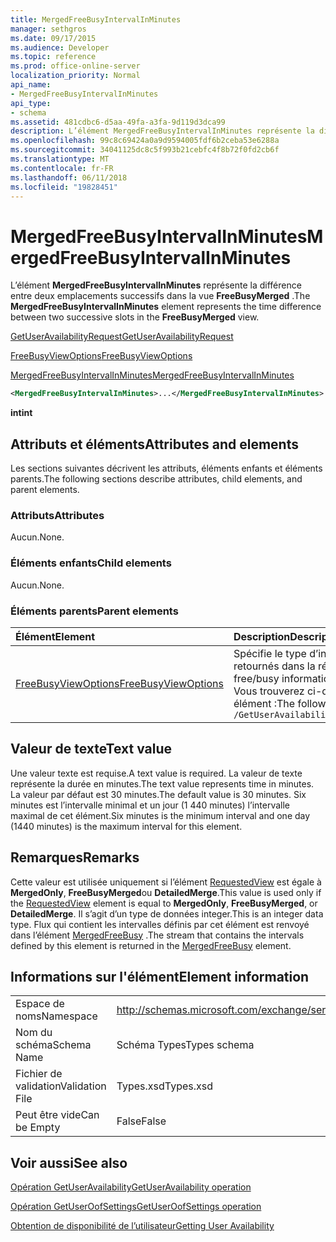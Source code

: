 ```yaml
---
title: MergedFreeBusyIntervalInMinutes
manager: sethgros
ms.date: 09/17/2015
ms.audience: Developer
ms.topic: reference
ms.prod: office-online-server
localization_priority: Normal
api_name:
- MergedFreeBusyIntervalInMinutes
api_type:
- schema
ms.assetid: 481cdbc6-d5aa-49fa-a3fa-9d119d3dca99
description: L’élément MergedFreeBusyIntervalInMinutes représente la différence entre deux emplacements successifs dans la vue FreeBusyMerged.
ms.openlocfilehash: 99c8c69424a0a9d9594005fdf6b2ceba53e6288a
ms.sourcegitcommit: 34041125dc8c5f993b21cebfc4f8b72f0fd2cb6f
ms.translationtype: MT
ms.contentlocale: fr-FR
ms.lasthandoff: 06/11/2018
ms.locfileid: "19828451"
---
```

# <a name="mergedfreebusyintervalinminutes"></a><span data-ttu-id="bdbf0-103">MergedFreeBusyIntervalInMinutes</span><span class="sxs-lookup"><span data-stu-id="bdbf0-103">MergedFreeBusyIntervalInMinutes</span></span>

<span data-ttu-id="bdbf0-104">L’élément **MergedFreeBusyIntervalInMinutes** représente la différence entre deux emplacements successifs dans la vue **FreeBusyMerged** .</span><span class="sxs-lookup"><span data-stu-id="bdbf0-104">The **MergedFreeBusyIntervalInMinutes** element represents the time difference between two successive slots in the **FreeBusyMerged** view.</span></span> 
  
[<span data-ttu-id="bdbf0-105">GetUserAvailabilityRequest</span><span class="sxs-lookup"><span data-stu-id="bdbf0-105">GetUserAvailabilityRequest</span></span>](getuseravailabilityrequest.md)
  
[<span data-ttu-id="bdbf0-106">FreeBusyViewOptions</span><span class="sxs-lookup"><span data-stu-id="bdbf0-106">FreeBusyViewOptions</span></span>](freebusyviewoptions.md)
  
[<span data-ttu-id="bdbf0-107">MergedFreeBusyIntervalInMinutes</span><span class="sxs-lookup"><span data-stu-id="bdbf0-107">MergedFreeBusyIntervalInMinutes</span></span>](mergedfreebusyintervalinminutes.md)
  
```xml
<MergedFreeBusyIntervalInMinutes>...</MergedFreeBusyIntervalInMinutes>
```

 <span data-ttu-id="bdbf0-108">**int**</span><span class="sxs-lookup"><span data-stu-id="bdbf0-108">**int**</span></span>
## <a name="attributes-and-elements"></a><span data-ttu-id="bdbf0-109">Attributs et éléments</span><span class="sxs-lookup"><span data-stu-id="bdbf0-109">Attributes and elements</span></span>

<span data-ttu-id="bdbf0-110">Les sections suivantes décrivent les attributs, éléments enfants et éléments parents.</span><span class="sxs-lookup"><span data-stu-id="bdbf0-110">The following sections describe attributes, child elements, and parent elements.</span></span>
  
### <a name="attributes"></a><span data-ttu-id="bdbf0-111">Attributs</span><span class="sxs-lookup"><span data-stu-id="bdbf0-111">Attributes</span></span>

<span data-ttu-id="bdbf0-112">Aucun.</span><span class="sxs-lookup"><span data-stu-id="bdbf0-112">None.</span></span>
  
### <a name="child-elements"></a><span data-ttu-id="bdbf0-113">Éléments enfants</span><span class="sxs-lookup"><span data-stu-id="bdbf0-113">Child elements</span></span>

<span data-ttu-id="bdbf0-114">Aucun.</span><span class="sxs-lookup"><span data-stu-id="bdbf0-114">None.</span></span>
  
### <a name="parent-elements"></a><span data-ttu-id="bdbf0-115">Éléments parents</span><span class="sxs-lookup"><span data-stu-id="bdbf0-115">Parent elements</span></span>

|<span data-ttu-id="bdbf0-116">**Élément**</span><span class="sxs-lookup"><span data-stu-id="bdbf0-116">**Element**</span></span>|<span data-ttu-id="bdbf0-117">**Description**</span><span class="sxs-lookup"><span data-stu-id="bdbf0-117">**Description**</span></span>|
|:-----|:-----|
|[<span data-ttu-id="bdbf0-118">FreeBusyViewOptions</span><span class="sxs-lookup"><span data-stu-id="bdbf0-118">FreeBusyViewOptions</span></span>](freebusyviewoptions.md) <br/> |<span data-ttu-id="bdbf0-119">Spécifie le type d’informations disponible/occupé retournés dans la réponse.</span><span class="sxs-lookup"><span data-stu-id="bdbf0-119">Specifies the type of free/busy information returned in the response.</span></span>  <br/> <span data-ttu-id="bdbf0-120">Vous trouverez ci-dessous le XPath pour cet élément :</span><span class="sxs-lookup"><span data-stu-id="bdbf0-120">The following is the XPath to this element:</span></span>  <br/>  `/GetUserAvailabilityRequest/FreeBusyViewOptions` <br/> |
   
## <a name="text-value"></a><span data-ttu-id="bdbf0-121">Valeur de texte</span><span class="sxs-lookup"><span data-stu-id="bdbf0-121">Text value</span></span>

<span data-ttu-id="bdbf0-122">Une valeur texte est requise.</span><span class="sxs-lookup"><span data-stu-id="bdbf0-122">A text value is required.</span></span> <span data-ttu-id="bdbf0-123">La valeur de texte représente la durée en minutes.</span><span class="sxs-lookup"><span data-stu-id="bdbf0-123">The text value represents time in minutes.</span></span> <span data-ttu-id="bdbf0-124">La valeur par défaut est 30 minutes.</span><span class="sxs-lookup"><span data-stu-id="bdbf0-124">The default value is 30 minutes.</span></span> <span data-ttu-id="bdbf0-125">Six minutes est l’intervalle minimal et un jour (1 440 minutes) l’intervalle maximal de cet élément.</span><span class="sxs-lookup"><span data-stu-id="bdbf0-125">Six minutes is the minimum interval and one day (1440 minutes) is the maximum interval for this element.</span></span>
  
## <a name="remarks"></a><span data-ttu-id="bdbf0-126">Remarques</span><span class="sxs-lookup"><span data-stu-id="bdbf0-126">Remarks</span></span>

<span data-ttu-id="bdbf0-127">Cette valeur est utilisée uniquement si l’élément [RequestedView](requestedview.md) est égale à **MergedOnly**, **FreeBusyMerged**ou **DetailedMerge**.</span><span class="sxs-lookup"><span data-stu-id="bdbf0-127">This value is used only if the [RequestedView](requestedview.md) element is equal to **MergedOnly**, **FreeBusyMerged**, or **DetailedMerge**.</span></span> <span data-ttu-id="bdbf0-128">Il s’agit d’un type de données integer.</span><span class="sxs-lookup"><span data-stu-id="bdbf0-128">This is an integer data type.</span></span> <span data-ttu-id="bdbf0-129">Flux qui contient les intervalles définis par cet élément est renvoyé dans l’élément [MergedFreeBusy](mergedfreebusy.md) .</span><span class="sxs-lookup"><span data-stu-id="bdbf0-129">The stream that contains the intervals defined by this element is returned in the [MergedFreeBusy](mergedfreebusy.md) element.</span></span> 
  
## <a name="element-information"></a><span data-ttu-id="bdbf0-130">Informations sur l'élément</span><span class="sxs-lookup"><span data-stu-id="bdbf0-130">Element information</span></span>

|||
|:-----|:-----|
|<span data-ttu-id="bdbf0-131">Espace de noms</span><span class="sxs-lookup"><span data-stu-id="bdbf0-131">Namespace</span></span>  <br/> |http://schemas.microsoft.com/exchange/services/2006/types  <br/> |
|<span data-ttu-id="bdbf0-132">Nom du schéma</span><span class="sxs-lookup"><span data-stu-id="bdbf0-132">Schema Name</span></span>  <br/> |<span data-ttu-id="bdbf0-133">Schéma Types</span><span class="sxs-lookup"><span data-stu-id="bdbf0-133">Types schema</span></span>  <br/> |
|<span data-ttu-id="bdbf0-134">Fichier de validation</span><span class="sxs-lookup"><span data-stu-id="bdbf0-134">Validation File</span></span>  <br/> |<span data-ttu-id="bdbf0-135">Types.xsd</span><span class="sxs-lookup"><span data-stu-id="bdbf0-135">Types.xsd</span></span>  <br/> |
|<span data-ttu-id="bdbf0-136">Peut être vide</span><span class="sxs-lookup"><span data-stu-id="bdbf0-136">Can be Empty</span></span>  <br/> |<span data-ttu-id="bdbf0-137">False</span><span class="sxs-lookup"><span data-stu-id="bdbf0-137">False</span></span>  <br/> |
   
## <a name="see-also"></a><span data-ttu-id="bdbf0-138">Voir aussi</span><span class="sxs-lookup"><span data-stu-id="bdbf0-138">See also</span></span>



[<span data-ttu-id="bdbf0-139">Opération GetUserAvailability</span><span class="sxs-lookup"><span data-stu-id="bdbf0-139">GetUserAvailability operation</span></span>](getuseravailability-operation.md)
  
[<span data-ttu-id="bdbf0-140">Opération GetUserOofSettings</span><span class="sxs-lookup"><span data-stu-id="bdbf0-140">GetUserOofSettings operation</span></span>](getuseroofsettings-operation.md)


[<span data-ttu-id="bdbf0-141">Obtention de disponibilité de l’utilisateur</span><span class="sxs-lookup"><span data-stu-id="bdbf0-141">Getting User Availability</span></span>](http://msdn.microsoft.com/library/d4133fcb-9b0f-4e6b-aadf-a389da83516a%28Office.15%29.aspx)

